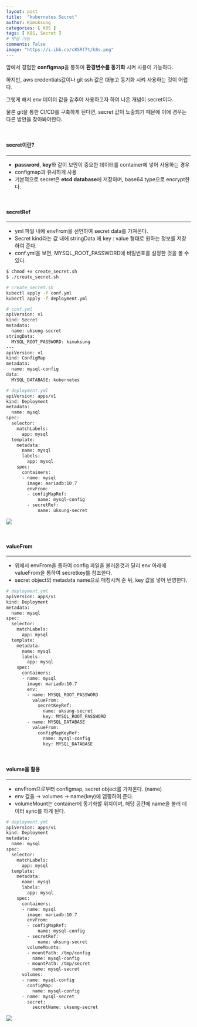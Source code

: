 ```yaml
---
layout: post
title:  "kubernetes Secret"
author: Kimuksung
categories: [ K8S ]
tags: [ K8S, Secret ]
# 댓글 기능
comments: False
image: "https://i.ibb.co/c8SRf7t/k8s.png"
---
```


앞에서 경험한 **configmap**을 통하여 **환경변수를 동기화** 시켜 사용이 가능하다.

하지만, aws credentials값이나 git ssh 값은 대놓고 동기화 시켜 사용하는 것이 어렵다.

그렇게 해서 env 데이터 값을 감추어 사용하고자 하여 나온 개념이 secret이다.

물론 git을 통한 CI/CD를 구축하게 된다면, secret 값이 노출되기 때문에 이에 경우는 다른 방안을 찾아봐야한다.

<br>

#### secret이란?
---
- **password**, **key**와 같이 보안이 중요한 데이터를 container에 넣어 사용하는 경우
- configmap과 유사하게 사용
- 기본적으로 secret은 **etcd database**에 저장하며, base64 type으로 encrypt한다.

<br>

#### secretRef
---
- yml 파일 내에 envFrom을 선언하여 secret data를 가져온다.
- Secret kind라는 값 내에 stringData 에 key : value 형태로 원하는 정보를 저장하여 준다.
- conf.yml을 보면, MYSQL_ROOT_PASSWORD에 비밀번호를 설정한 것을 볼 수 있다.

```bash
$ chmod +x create_secret.sh
$ ./create_secret.sh
```

```bash
# create_secret.sh
kubectl apply -f conf.yml
kubectl apply -f deployment.yml
```

```bash
# conf.yml
apiVersion: v1
kind: Secret
metadata:
  name: uksung-secret
stringData:
  MYSQL_ROOT_PASSWORD: kimuksung
---
apiVersion: v1
kind: ConfigMap
metadata:
  name: mysql-config
data:
  MYSQL_DATABASE: kubernetes
```

```bash
# deployment.yml
apiVersion: apps/v1
kind: Deployment
metadata:
  name: mysql
spec:
  selector:
    matchLabels:
      app: mysql
  template:
    metadata:
      name: mysql
      labels:
        app: mysql
    spec:
      containers:
      - name: mysql
        image: mariadb:10.7
        envFrom:
        - configMapRef:
            name: mysql-config
        - secretRef:
            name: uksung-secret
```

![](https://i.ibb.co/LNmCpNc/2023-07-19-9-45-12.png)

<br>

#### valueFrom
---
- 위에서 envFrom을 통하여 config 파일을 불러온것과 달리 env 아래에 valueFrom을 통하여 secretkey를 참조한다.
- secret object의 metadata name으로 매칭시켜 준 뒤, key 값을 넣어 반영한다.

```bash
# deployment.yml
apiVersion: apps/v1
kind: Deployment
metadata:
  name: mysql
spec:
  selector:
    matchLabels:
      app: mysql
  template:
    metadata:
      name: mysql
      labels:
        app: mysql
    spec:
      containers:
      - name: mysql
        image: mariadb:10.7
        env:
        - name: MYSQL_ROOT_PASSWORD
          valueFrom:
            secretKeyRef:
              name: uksung-secret
              key: MYSQL_ROOT_PASSWORD
        - name: MYSQL_DATABASE
          valueFrom:
            configMapKeyRef:
              name: mysql-config
              key: MYSQL_DATABASE
```

<br>

#### volume을 활용
---
- envFrom으로부터 configmap, secret object를 가져온다. (name)
- env 값을 → volumes → name(key)에 맵핑하여 준다.
- volumeMount는 container에 동기화할 위치이며, 해당 공간에 name을 불러 데이터 sync를 하게 된다.

```bash
# deployment.yml
apiVersion: apps/v1
kind: Deployment
metadata:
  name: mysql
spec:
  selector:
    matchLabels:
      app: mysql
  template:
    metadata:
      name: mysql
      labels:
        app: mysql
    spec:
      containers:
      - name: mysql
        image: mariadb:10.7
        envFrom:
        - configMapRef:
            name: mysql-config
        - secretRef:
            name: uksung-secret
        volumeMounts:
        - mountPath: /tmp/config
          name: mysql-config
        - mountPath: /tmp/secret
          name: mysql-secret
      volumes:
      - name: mysql-config
        configMap:
          name: mysql-config
      - name: mysql-secret
        secret:
          secretName: uksung-secret
```

![](https://i.ibb.co/dtVWVK4/2023-07-19-10-27-38.png)
